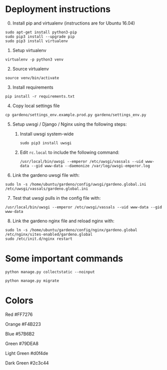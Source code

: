 # Deployment instructions

0) Install pip and virtualenv (instructions are for Ubuntu 16.04)

```
sudo apt-get install python3-pip
sudo pip3 install --upgrade pip
sudo pip3 install virtualenv
```

1) Setup virtualenv

```
virtualenv -p python3 venv
```

2) Source virtualenv

```
source venv/bin/activate
```

3) Install requirements

```
pip install -r requirements.txt
```

4) Copy local settings file

```
cp gardeno/settings_env.example.prod.py gardeno/settings_env.py
```

5) Setup uwsgi / Django / Nginx using the following steps:

    1) Install uwsgi system-wide
    
        ```
        sudo pip3 install uwsgi
        ```
    
    2) Edit `rc.local` to include the following command:
    
        ```
        /usr/local/bin/uwsgi --emperor /etc/uwsgi/vassals --uid www-data --gid www-data --daemonize /var/log/uwsgi-emperor.log
        ```
        
6) Link the gardeno uwsgi file with:

```
sudo ln -s /home/ubuntu/gardeno/config/uwsgi/gardeno.global.ini /etc/uwsgi/vassals/gardeno.global.ini 
```
    
7) Test that uwsgi pulls in the config file with:

```
/usr/local/bin/uwsgi --emperor /etc/uwsgi/vassals --uid www-data --gid www-data
```

8) Link the gardeno nginx file and reload nginx with:

```
sudo ln -s /home/ubuntu/gardeno/config/nginx/gardeno.global /etc/nginx/sites-enabled/gardeno.global
sudo /etc/init.d/nginx restart
```


# Some important commands

```
python manage.py collectstatic --noinput
```

```
python manage.py migrate
```

# Colors

Red
#FF7276

Orange
#F4B223

Blue
#57B6B2

Green
#79DEA8

Light Green
#d0f4de

Dark Green
#2c3c44
